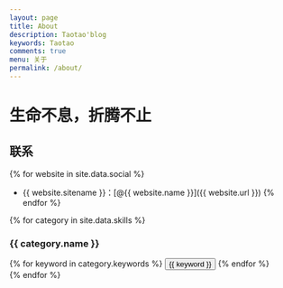 ```yaml
---
layout: page
title: About
description: Taotao'blog
keywords: Taotao
comments: true
menu: 关于
permalink: /about/
---
```


# 生命不息，折腾不止 #

## 联系

{% for website in site.data.social %}
* {{ website.sitename }}：[@{{ website.name }}]({{ website.url }})
{% endfor %}


{% for category in site.data.skills %}
### {{ category.name }}
<div class="btn-inline">
{% for keyword in category.keywords %}
<button class="btn btn-outline" type="button">{{ keyword }}</button>
{% endfor %}
</div>
{% endfor %}
